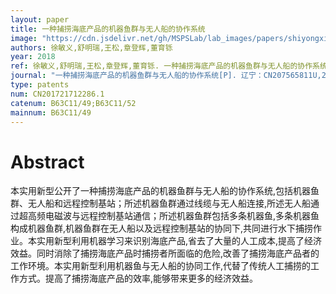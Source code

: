```yaml
---
layout: paper
title: 一种捕捞海底产品的机器鱼群与无人船的协作系统
image: "https://cdn.jsdelivr.net/gh/MSPSLab/lab_images/papers/shiyongxinxing.png"
authors: 徐敏义,舒明瑞,王松,章登辉,董育铄
year: 2018
ref: 徐敏义,舒明瑞,王松,章登辉,董育铄. 一种捕捞海底产品的机器鱼群与无人船的协作系统[P]. 辽宁：CN207565811U,2018-07-03
journal: "一种捕捞海底产品的机器鱼群与无人船的协作系统[P]. 辽宁：CN207565811U,2018-07-03"
type: patents
num: CN201721712286.1
catenum: B63C11/49;B63C11/52
mainnum: B63C11/49
---
```


# Abstract

本实用新型公开了一种捕捞海底产品的机器鱼群与无人船的协作系统,包括机器鱼群、无人船和远程控制基站；所述机器鱼群通过线缆与无人船连接,所述无人船通过超高频电磁波与远程控制基站通信；所述机器鱼群包括多条机器鱼,多条机器鱼构成机器鱼群,机器鱼群在无人船以及远程控制基站的协同下,共同进行水下捕捞作业。本实用新型利用机器学习来识别海底产品,省去了大量的人工成本,提高了经济效益。同时消除了捕捞海底产品时捕捞者所面临的危险,改善了捕捞海底产品者的工作环境。本实用新型利用机器鱼与无人船的协同工作,代替了传统人工捕捞的工作方式。提高了捕捞海底产品的效率,能够带来更多的经济效益。